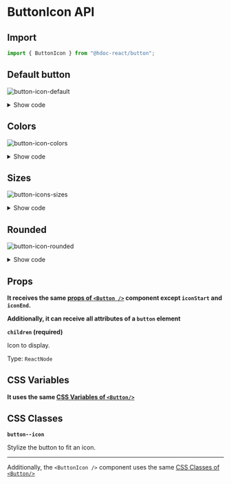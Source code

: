 # ButtonIcon API

## Import

```js
import { ButtonIcon } from "@hdoc-react/button";
```

## Default button

![button-icon-default](https://github.com/Hdoc1509/react-components/assets/72316111/b899316a-f201-43b6-b59e-1847aaa9c8a5)

<details>
  <summary>Show code</summary>

```js
import * as React from "react";
import { ButtonIcon } from "@hdoc-react/button";
import { Icon } from "@hdoc-react/material-icons";

export default function ButtonIconDefault() {
  return (
    <>
      <ButtonIcon>
        <Icon name="people" />
      </ButtonIcon>
      <ButtonIcon variant="outline">
        <Icon name="people" />
      </ButtonIcon>
      <ButtonIcon variant="text">
        <Icon name="people" />
      </ButtonIcon>
      <ButtonIcon disabled>
        <Icon name="people" />
      </ButtonIcon>
    </>
  );
}
```

</details>

## Colors

![button-icon-colors](https://github.com/Hdoc1509/react-components/assets/72316111/cae50229-b05d-4e42-9e97-8c9f54cf1491)

<details>
  <summary>Show code</summary>

```js
import * as React from "react";
import { ButtonIcon } from "@hdoc-react/button";
import { Icon } from "@hdoc-react/material-icons";

const Icons = {
  primary: <Icon name="search" />,
  secondary: <Icon name="settings" />,
  error: <Icon name="delete" />,
  info: <Icon name="map" />,
  warning: <Icon name="warning" />,
  success: <Icon name="check" />,
};

return (
  <>
    {Object.keys(Icons).map((color) => (
      <>
        <ButtonIcon key={`button-icon-${color}-default`} color={color}>
          {Icons[color]}
        </ButtonIcon>
        <ButtonIcon
          key={`button-icon-${color}-outline`}
          color={color}
          variant="outline"
        >
          {Icons[color]}
        </ButtonIcon>
        <ButtonIcon
          key={`button-icon-${color}-text`}
          color={color}
          variant="text"
        >
          {Icons[color]}
        </ButtonIcon>
      </>
    ))}
  </>
);
```

</details>

## Sizes

![button-icons-sizes](https://github.com/Hdoc1509/react-components/assets/72316111/7e100070-1078-45aa-a04e-cafe5910533a)

<details>
  <summary>Show code</summary>

```js
import * as React from "react";
import { ButtonIcon } from "@hdoc-react/button";
import { Icon } from "@hdoc-react/material-icons";

export default function ButtonIconSizes() {
  return (
    <>
      <ButtonIcon color="info" size="small">
        <Icon name="air" />
      </ButtonIcon>
      <ButtonIcon color="info">
        <Icon name="air" />
      </ButtonIcon>
      <ButtonIcon color="info" size="large">
        <Icon name="air" />
      </ButtonIcon>
    </>
  );
}
```

</details>

## Rounded

![button-icon-rounded](https://github.com/Hdoc1509/react-components/assets/72316111/f1456c62-71fd-49d9-ae3f-ebaa7a07fa46)

<details>
  <summary>Show code</summary>

```js
import * as React from "react";
import { ButtonIcon } from "@hdoc-react/button";
import { Icon } from "@hdoc-react/material-icons";

export default function ButtonIconRounded() {
  return (
    <>
      <ButtonIcon color="success" roundedSide="top">
        <Icon name="adb" />
      </ButtonIcon>
      <ButtonIcon color="success" roundedSide="bottom">
        <Icon name="adb" />
      </ButtonIcon>
      <ButtonIcon color="success" roundedSide="left">
        <Icon name="adb" />
      </ButtonIcon>
      <ButtonIcon color="success" roundedSide="right">
        <Icon name="adb" />
      </ButtonIcon>
      <ButtonIcon color="success" fullRounded>
        <Icon name="adb" />
      </ButtonIcon>
    </>
  );
}
```

</details>

## Props

**It receives the same [props of `<Button />`](./Button.md#props)
component except `iconStart` and `iconEnd`.**

**Additionally, it can receive all attributes of a `button` element**

**`children` (required)**

Icon to display.

Type: `ReactNode`

## CSS Variables

**It uses the same [CSS Variables of `<Button/>`](./Button.md#css-variables)**

## CSS Classes

**`button--icon`**

Stylize the button to fit an icon.

---

Additionally, the `<ButtonIcon />` component uses the same [CSS Classes of `<Button/>`](./Button.md#css-classes)
